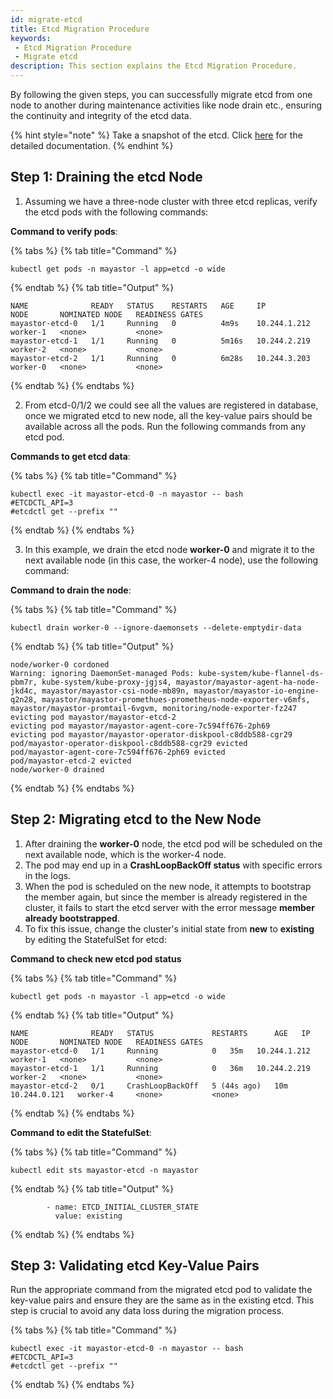 ```yaml
---
id: migrate-etcd
title: Etcd Migration Procedure
keywords:
 - Etcd Migration Procedure
 - Migrate etcd
description: This section explains the Etcd Migration Procedure.
---
```


By following the given steps, you can successfully migrate etcd from one node to another during maintenance activities like node drain etc., ensuring the continuity and integrity of the etcd data.

{% hint style="note" %}
Take a snapshot of the etcd. Click [here](https://etcd.io/docs/v3.5/op-guide/recovery/) for the detailed documentation.
{% endhint %}

## Step 1: Draining the etcd Node

1. Assuming we have a three-node cluster with three etcd replicas, verify the etcd pods with the following commands:

**Command to verify pods**:

{% tabs %}
{% tab title="Command" %}

```text
kubectl get pods -n mayastor -l app=etcd -o wide
```
{% endtab %}
{% tab title="Output" %}

```text
NAME              READY   STATUS    RESTARTS   AGE     IP             NODE       NOMINATED NODE   READINESS GATES
mayastor-etcd-0   1/1     Running   0          4m9s    10.244.1.212   worker-1   <none>           <none>
mayastor-etcd-1   1/1     Running   0          5m16s   10.244.2.219   worker-2   <none>           <none>
mayastor-etcd-2   1/1     Running   0          6m28s   10.244.3.203   worker-0   <none>           <none>
```
{% endtab %}
{% endtabs %}

2. From etcd-0/1/2 we could see all the values are registered in database, once we migrated etcd to new node, all the key-value pairs should be available across all the pods. Run the following commands from any etcd pod.

**Commands to get etcd data**:

{% tabs %}
{% tab title="Command" %}

```text
kubectl exec -it mayastor-etcd-0 -n mayastor -- bash
#ETCDCTL_API=3
#etcdctl get --prefix ""
```
{% endtab %}
{% endtabs %}


3. In this example, we drain the etcd node **worker-0** and migrate it to the next available node (in this case, the worker-4 node), use the following command:

**Command to drain the node**:

{% tabs %}
{% tab title="Command" %}

```text
kubectl drain worker-0 --ignore-daemonsets --delete-emptydir-data
```

{% endtab %}
{% tab title="Output" %}

```text
node/worker-0 cordoned
Warning: ignoring DaemonSet-managed Pods: kube-system/kube-flannel-ds-pbm7r, kube-system/kube-proxy-jgjs4, mayastor/mayastor-agent-ha-node-jkd4c, mayastor/mayastor-csi-node-mb89n, mayastor/mayastor-io-engine-q2n28, mayastor/mayastor-promethues-prometheus-node-exporter-v6mfs, mayastor/mayastor-promtail-6vgvm, monitoring/node-exporter-fz247
evicting pod mayastor/mayastor-etcd-2
evicting pod mayastor/mayastor-agent-core-7c594ff676-2ph69
evicting pod mayastor/mayastor-operator-diskpool-c8ddb588-cgr29
pod/mayastor-operator-diskpool-c8ddb588-cgr29 evicted
pod/mayastor-agent-core-7c594ff676-2ph69 evicted
pod/mayastor-etcd-2 evicted
node/worker-0 drained
```
{% endtab %}
{% endtabs %}

## Step 2: Migrating etcd to the New Node

1. After draining the **worker-0** node, the etcd pod will be scheduled on the next available node, which is the worker-4 node.
2. The pod may end up in a **CrashLoopBackOff status** with specific errors in the logs.
3. When the pod is scheduled on the new node, it attempts to bootstrap the member again, but since the member is already registered in the cluster, it fails to start the etcd server with the error message **member already bootstrapped**.
4. To fix this issue, change the cluster's initial state from **new** to **existing** by editing the StatefulSet for etcd:

**Command to check new etcd pod status**

{% tabs %}
{% tab title="Command" %}

```text
kubectl get pods -n mayastor -l app=etcd -o wide
```
{% endtab %}
{% tab title="Output" %}

```text
NAME              READY   STATUS             RESTARTS      AGE   IP             NODE       NOMINATED NODE   READINESS GATES
mayastor-etcd-0   1/1     Running            0   35m   10.244.1.212   worker-1   <none>           <none>
mayastor-etcd-1   1/1     Running            0   36m   10.244.2.219   worker-2   <none>           <none>
mayastor-etcd-2   0/1     CrashLoopBackOff   5 (44s ago)   10m   10.244.0.121   worker-4     <none>           <none>

```
{% endtab %}
{% endtabs %}

**Command to edit the StatefulSet**:

{% tabs %}
{% tab title="Command" %}

```text
kubectl edit sts mayastor-etcd -n mayastor
```
{% endtab %}
{% tab title="Output" %}

```text
        - name: ETCD_INITIAL_CLUSTER_STATE
          value: existing
```
{% endtab %}
{% endtabs %}

## Step 3: Validating etcd Key-Value Pairs

Run the appropriate command from the migrated etcd pod to validate the key-value pairs and ensure they are the same as in the existing etcd. This step is crucial to avoid any data loss during the migration process.


{% tabs %}
{% tab title="Command" %}

```text
kubectl exec -it mayastor-etcd-0 -n mayastor -- bash
#ETCDCTL_API=3
#etcdctl get --prefix ""
```
{% endtab %}
{% endtabs %}